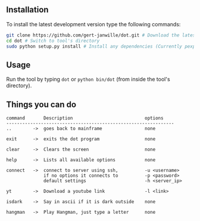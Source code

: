 ## Installation

To install the latest development version type the following commands:

```bash
git clone https://github.com/gert-janwille/dot.git # Download the latest revision
cd dot # Switch to tool's directory
sudo python setup.py install # Install any dependencies (Currently pexpect, future, youtube_dl)
```

## Usage

Run the tool by typing `dot` or `python bin/dot` (from inside the tool's directory).


## Things you can do
```
command       Description                           options
---------------------------------------------------------------
..        ->  goes back to mainframe                none

exit      ->  exits the dot program                 none

clear     ->  Clears the screen                     none

help      ->  Lists all available options           none

connect   ->  connect to server using ssh,          -u <username>
              if no options it connects to          -p <password>
              default settings                      -h <server_ip>

yt        ->  Download a youtube link               -l <link>

isdark    ->  Say in ascii if it is dark outside    none

hangman   ->  Play Hangman, just type a letter      none

```
